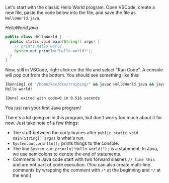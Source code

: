 Let's start with the classic Hello World program. Open VSCode, create a new file, paste the code below into the file, and save the file as `HelloWorld.java`.

_HelloWorld.java_
```java
public class HelloWorld {
  public static void main(String[] args) {
    // prints hello world
    System.out.println("Hello world!");
  }
}
```

Now, still in VSCode, right click on the file and select "Run Code". A console will pop out from the bottom. You should see something like this:
```bash
[Running] cd "/home/kev/dev/training/" && javac HelloWorld.java && java HelloWorld
Hello world!

[Done] exited with code=0 in 0.516 seconds
```

You just ran your first Java program!

There's a lot going on in this program, but don't worry too much about it for now. Just take note of a few things:

- The stuff between the curly braces after `public static void main(String[] args)` is what's run.
- `System.out.println();` prints things to the console.
- The line `System.out.println("Hello world!");` is a statement. In Java, we use semicolons to denote the end of statements.
- Comments in Java code start with two forward slashes `// like this` and are not part of code execution. (You can also create multi-line comments by wrapping the comment with `/*` at the beginning and `*/` at the end.)